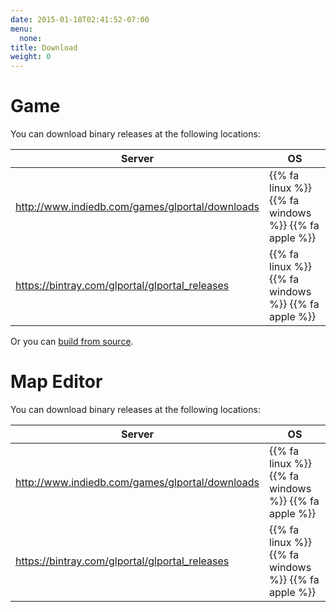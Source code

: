 ```yaml
---
date: 2015-01-18T02:41:52-07:00
menu:
  none:
title: Download
weight: 0
---
```

# Game
You can download binary releases at the following locations:

| Server                                         | OS                                                   |
|------------------------------------------------|------------------------------------------------------|
| http://www.indiedb.com/games/glportal/downloads| {{% fa linux %}} {{% fa windows %}} {{% fa apple %}} |
| https://bintray.com/glportal/glportal_releases | {{% fa linux %}} {{% fa windows %}} {{% fa apple %}} |

Or you can [build from source](https://github.com/GlPortal/glPortal/blob/master/COMPILE.org).

# Map Editor
You can download binary releases at the following locations:

| Server                                         | OS                                                   |
|------------------------------------------------|------------------------------------------------------|
| http://www.indiedb.com/games/glportal/downloads| {{% fa linux %}} {{% fa windows %}} {{% fa apple %}} |
| https://bintray.com/glportal/glportal_releases | {{% fa linux %}} {{% fa windows %}} {{% fa apple %}} |
